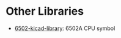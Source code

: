 # Other Libraries
 - [6502-kicad-library](https://github.com/Alarm-Siren/6502-kicad-library): 6502A CPU symbol
